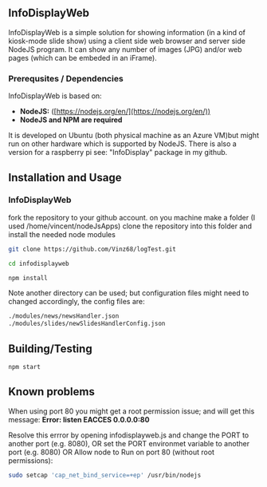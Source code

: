 ## InfoDisplayWeb

InfoDisplayWeb is a simple solution for showing information (in a kind of kiosk-mode slide show) using a client side web browser and server side NodeJS program.
It can show any number of images (JPG) and/or web pages (which can be embeded in an iFrame).


### Prerequsites / Dependencies
InfoDisplayWeb is based on:

* **NodeJS:**  ([https://nodejs.org/en/](https://nodejs.org/en/))
* **NodeJS and NPM are required**
 
It is developed on Ubuntu (both physical machine as an Azure VM)but might run on other hardware which is supported by NodeJS.
There is also a version for a raspberry pi see: "InfoDisplay" package in my github.


## Installation and Usage

### InfoDisplayWeb

fork the repository to your github account.
on you machine make a folder (I used /home/vincent/nodeJsApps)
clone the repository into this folder and install the needed node modules

```sh
git clone https://github.com/Vinz68/logTest.git

cd infodisplayweb 

npm install
```

Note another directory can be used; but configuration files might need to changed accordingly, the config files are:
```sh
./modules/news/newsHandler.json
./modules/slides/newSlidesHandlerConfig.json
```

## Building/Testing

```sh
npm start
```

## Known problems

When using port 80 you might get a root permission issue; and will get this message:
**Error: listen EACCES 0.0.0.0:80**

Resolve this errror by opening infodisplayweb.js and change the PORT to another port (e.g. 8080),
OR set the PORT environmet variable to another port (e.g. 8080)
OR Allow node to Run on port 80 (without root permissions):
```sh
sudo setcap 'cap_net_bind_service=+ep' /usr/bin/nodejs
```





